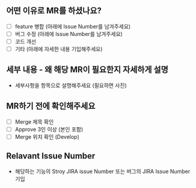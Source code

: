## 어떤 이유로 MR를 하셨나요?
- [ ] feature 병합 (아래에 Issue Number를 남겨주세요)
- [ ] 버그 수정 (아래에 Issue Number를 남겨주세요)
- [ ] 코드 개선
- [ ] 기타 (아래에 자세한 내용 기입해주세요)

## 세부 내용 - 왜 해당 MR이 필요한지 자세하게 설명
- 세부사항을 항목으로 설명해주세요 (필요하면 사진)

## MR하기 전에 확인해주세요
- [ ] Merge 제목 확인
- [ ] Approve 3인 이상 (본인 포함)
- [ ] Merge 위치 확인 (Develop)

## Relavant Issue Number
- 해당하는 기능의 Stroy JIRA issue Number 또는 버그의 JIRA Issue Number 기입

